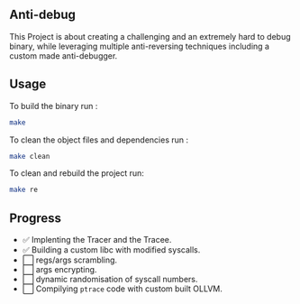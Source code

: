 ## Anti-debug

This Project is about creating a challenging and an extremely hard to debug binary, while leveraging multiple anti-reversing techniques including a custom made anti-debugger.

## Usage
To build the binary run :
```sh
make
```

To clean the object files and dependencies run :
```sh
make clean
```

To clean and rebuild the project run:
```sh
make re
```

## Progress

- :white_check_mark: Implenting the Tracer and the Tracee.
- :white_check_mark: Building a custom libc with modified syscalls.
- :white_large_square: regs/args scrambling.
- :white_large_square: args encrypting.
- :white_large_square: dynamic randomisation of syscall numbers.
- :white_large_square: Compilying `ptrace` code with custom built OLLVM.
